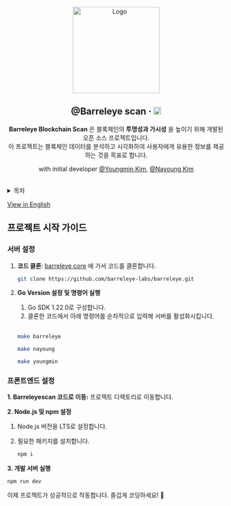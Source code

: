 <br/>

<div align="center">
  <a href="https://barreleyescan.com/dashboard">
    <img src="https://github.com/k930503/k930503/assets/48827393/15d2445b-b46f-4056-92c8-6ec18115f29e" alt="Logo"  height="200">
  </a>

  <br />  

  <h2>@Barreleye scan &middot;  <img src="https://img.shields.io/badge/npm package-@lts-success" alt="npm" height="18"/></h2> 

  <p align="center">
   <b>Barreleye Blockchain Scan</b> 은 블록체인의 <b>투명성과 가시성</b> 을 높이기 위해 개발된 오픈 소스 프로젝트입니다. <br/> 이 프로젝트는 블록체인 데이터를 분석하고 시각화하여 사용자에게 유용한 정보를 제공하는 것을 목표로 합니다. </b>

 
  with initial developer [@Youngmin Kim](https://github.com/k930503), [@Nayoung Kim](https://github.com/usiyoung)

  
</a></h6>
  </p>
</div>

<br>
 


<details>
  <summary>목차</summary>
  <ol>
    <li><a href="#서버_설정">서버 설정</a></li>
    <li><a href="#프론트엔드_설정">프론트엔드 설정</a></li>
  </ol>
</details>

[View in English](https://github.com/barreleye-labs/barreleyescan/blob/develop/README.md)

## 프로젝트 시작 가이드




### 서버 설정

1. **코드 클론**: [barreleye core](https://github.com/barreleye-labs/barreleye) 에 가서 코드를 클론합니다.
     
   ```bash
   git clone https://github.com/barreleye-labs/barreleye.git
   ```

2. **Go Version 설정 및 명령어 실행**
   1. Go SDK 1.22.0로 구성합니다.
   2. 클론한 코드에서 아래 명령어를 순차적으로 입력해 서버를 활성화시킵니다.


   <br/>

   
    ```bash
   make barreleye
    ```

    ```bash
   make nayoung
    ```


    ```bash
   make youngmin
    ```

### 프론트엔드 설정

**1. Barreleyescan 코드로 이동:** 프로젝트 디렉토리로 이동합니다.

**2. Node.js 및 npm 설정**
   1. Node.js 버전을 LTS로 설정합니다.
   2. 필요한 패키지를 설치합니다.

      ```bash
      npm i 
      ```

**3. 개발 서버 실행**

  ```
  npm run dev
  ```

이제 프로젝트가 성공적으로 작동합니다. 즐겁게 코딩하세요! 🚀
